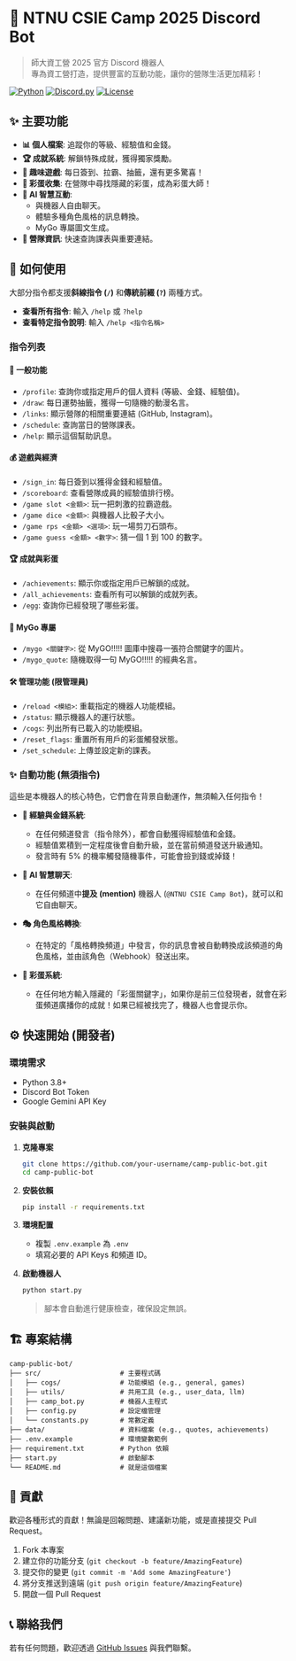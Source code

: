 # 🤖 NTNU CSIE Camp 2025 Discord Bot

> 師大資工營 2025 官方 Discord 機器人  
> 專為資工營打造，提供豐富的互動功能，讓你的營隊生活更加精彩！

[![Python](https://img.shields.io/badge/Python-3.8+-blue.svg)](https://python.org)
[![Discord.py](https://img.shields.io/badge/discord.py-2.3+-blue.svg)](https://discordpy.readthedocs.io/)
[![License](https://img.shields.io/badge/License-MIT-green.svg)](LICENSE)

## ✨ 主要功能

-   **📊 個人檔案**: 追蹤你的等級、經驗值和金錢。
-   **🏆 成就系統**: 解鎖特殊成就，獲得獨家獎勵。
-   **🎰 趣味遊戲**: 每日簽到、拉霸、抽籤，還有更多驚喜！
-   **🥚 彩蛋收集**: 在營隊中尋找隱藏的彩蛋，成為彩蛋大師！
-   **🤖 AI 智慧互動**:
    -   與機器人自由聊天。
    -   體驗多種角色風格的訊息轉換。
    -   MyGo 專屬圖文生成。
-   **📅 營隊資訊**: 快速查詢課表與重要連結。

## 🚀 如何使用

大部分指令都支援**斜線指令 (`/`)** 和**傳統前綴 (`?`)** 兩種方式。

-   **查看所有指令**: 輸入 `/help` 或 `?help`
-   **查看特定指令說明**: 輸入 `/help <指令名稱>`

### 指令列表

#### 🎯 一般功能

-   `/profile`: 查詢你或指定用戶的個人資料 (等級、金錢、經驗值)。
-   `/draw`: 每日運勢抽籤，獲得一句隨機的動漫名言。
-   `/links`: 顯示營隊的相關重要連結 (GitHub, Instagram)。
-   `/schedule`: 查詢當日的營隊課表。
-   `/help`: 顯示這個幫助訊息。

#### 💰 遊戲與經濟

-   `/sign_in`: 每日簽到以獲得金錢和經驗值。
-   `/scoreboard`: 查看營隊成員的經驗值排行榜。
-   `/game slot <金額>`: 玩一把刺激的拉霸遊戲。
-   `/game dice <金額>`: 與機器人比骰子大小。
-   `/game rps <金額> <選項>`: 玩一場剪刀石頭布。
-   `/game guess <金額> <數字>`: 猜一個 1 到 100 的數字。

#### 🏆 成就與彩蛋

-   `/achievements`: 顯示你或指定用戶已解鎖的成就。
-   `/all_achievements`: 查看所有可以解鎖的成就列表。
-   `/egg`: 查詢你已經發現了哪些彩蛋。

#### 🎵 MyGo 專屬

-   `/mygo <關鍵字>`: 從 MyGO!!!!! 圖庫中搜尋一張符合關鍵字的圖片。
-   `/mygo_quote`: 隨機取得一句 MyGO!!!!! 的經典名言。

#### 🛠️ 管理功能 (限管理員)

-   `/reload <模組>`: 重載指定的機器人功能模組。
-   `/status`: 顯示機器人的運行狀態。
-   `/cogs`: 列出所有已載入的功能模組。
-   `/reset_flags`: 重置所有用戶的彩蛋觸發狀態。
-   `/set_schedule`: 上傳並設定新的課表。

### ✨ 自動功能 (無須指令)

這些是本機器人的核心特色，它們會在背景自動運作，無須輸入任何指令！

-   **💬 經驗與金錢系統**:

    -   在任何頻道發言（指令除外），都會自動獲得經驗值和金錢。
    -   經驗值累積到一定程度後會自動升級，並在當前頻道發送升級通知。
    -   發言時有 5% 的機率觸發隨機事件，可能會撿到錢或掉錢！

-   **🤖 AI 智慧聊天**:

    -   在任何頻道中**提及 (mention)** 機器人 (`@NTNU CSIE Camp Bot`)，就可以和它自由聊天。

-   **🎭 角色風格轉換**:

    -   在特定的「風格轉換頻道」中發言，你的訊息會被自動轉換成該頻道的角色風格，並由該角色（Webhook）發送出來。

-   **🥚 彩蛋系統**:
    -   在任何地方輸入隱藏的「彩蛋關鍵字」，如果你是前三位發現者，就會在彩蛋頻道廣播你的成就！如果已經被找完了，機器人也會提示你。

## ⚙️ 快速開始 (開發者)

### 環境需求

-   Python 3.8+
-   Discord Bot Token
-   Google Gemini API Key

### 安裝與啟動

1.  **克隆專案**

    ```bash
    git clone https://github.com/your-username/camp-public-bot.git
    cd camp-public-bot
    ```

2.  **安裝依賴**

    ```bash
    pip install -r requirements.txt
    ```

3.  **環境配置**

    -   複製 `.env.example` 為 `.env`
    -   填寫必要的 API Keys 和頻道 ID。

4.  **啟動機器人**
    ```bash
    python start.py
    ```
    > 腳本會自動進行健康檢查，確保設定無誤。

## 🏗️ 專案結構

```
camp-public-bot/
├── src/                    # 主要程式碼
│   ├── cogs/               # 功能模組 (e.g., general, games)
│   ├── utils/              # 共用工具 (e.g., user_data, llm)
│   ├── camp_bot.py         # 機器人主程式
│   ├── config.py           # 設定檔管理
│   └── constants.py        # 常數定義
├── data/                   # 資料檔案 (e.g., quotes, achievements)
├── .env.example            # 環境變數範例
├── requirement.txt         # Python 依賴
├── start.py                # 啟動腳本
└── README.md               # 就是這個檔案
```

## 🤝 貢獻

歡迎各種形式的貢獻！無論是回報問題、建議新功能，或是直接提交 Pull Request。

1.  Fork 本專案
2.  建立你的功能分支 (`git checkout -b feature/AmazingFeature`)
3.  提交你的變更 (`git commit -m 'Add some AmazingFeature'`)
4.  將分支推送到遠端 (`git push origin feature/AmazingFeature`)
5.  開啟一個 Pull Request

## 📞 聯絡我們

若有任何問題，歡迎透過 [GitHub Issues](https://github.com/your-username/camp-public-bot/issues) 與我們聯繫。
